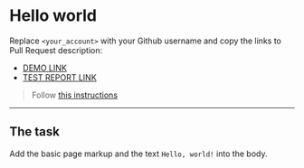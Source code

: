 # Hello world
Replace `<your_account>` with your Github username and copy the links to Pull Request description:
- [DEMO LINK](https://alextsimba.github.io/layout_hello-world/)
- [TEST REPORT LINK](https://alextsimba.github.io/layout_hello-world/report/html_report/)

> Follow [this instructions](https://mate-academy.github.io/layout_task-guideline/#how-to-solve-the-layout-tasks-on-github)
___

## The task 
Add the basic page markup and the text `Hello, world!` into the body.
